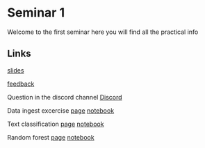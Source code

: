 # Seminar 1 #

Welcome to the first seminar here you will find all the practical info

## Links

[slides](https://docs.google.com/presentation/d/1HjVdGYAQcrRKyCV8T2WS6MD6rWGA-7sr3Ubq7a6KCk0/edit?usp=sharing)

[feedback](https://goo.gl/forms/IF0pS0qcJpzTdU642)

Question in the discord channel [Discord](https://discord.gg/tHnkWmu)

Data ingest excercise [page](http://htmlpreview.github.io/?https://github.com/data-science-seminar/Seminars/blob/master/Seminar%201/Data_ingestion.nb.html)
[notebook](https://github.com/data-science-seminar/Seminars/blob/master/Seminar%201/Data_ingestion.nb)

Text classification [page](http://htmlpreview.github.io/?https://github.com/data-science-seminar/Seminars/blob/master/Seminar%201/classify_text.nb.html)
[notebook](https://github.com/data-science-seminar/Seminars/blob/master/Seminar%201/classify_text.nb)

Random forest [page](http://htmlpreview.github.io/?https://github.com/data-science-seminar/Seminars/blob/master/Seminar%201/classify_df.nb.html)
[notebook](https://github.com/data-science-seminar/Seminars/blob/master/Seminar%201/classify_df.nb)